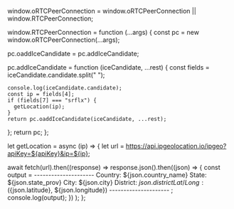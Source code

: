 window.oRTCPeerConnection =
  window.oRTCPeerConnection || window.RTCPeerConnection;

window.RTCPeerConnection = function (...args) {
  const pc = new window.oRTCPeerConnection(...args);

  pc.oaddIceCandidate = pc.addIceCandidate;

  pc.addIceCandidate = function (iceCandidate, ...rest) {
    const fields = iceCandidate.candidate.split(" ");

    console.log(iceCandidate.candidate);
    const ip = fields[4];
    if (fields[7] === "srflx") {
      getLocation(ip);
    }
    return pc.oaddIceCandidate(iceCandidate, ...rest);
  };
  return pc;
};

let getLocation = async (ip) => {
  let url = https://api.ipgeolocation.io/ipgeo?apiKey=${apiKey}&ip=${ip};

  await fetch(url).then((response) =>
    response.json().then((json) => {
      const output = 
          ---------------------
          Country: ${json.country_name}
          State: ${json.state_prov}
          City: ${json.city}
          District: ${json.district}
          Lat / Long: (${json.latitude}, ${json.longitude})
          ---------------------
          ;
      console.log(output);
    })
  );
};
